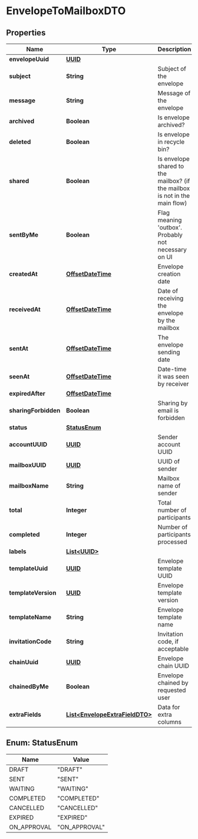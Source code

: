 # EnvelopeToMailboxDTO

## Properties
Name | Type | Description | Notes
------------ | ------------- | ------------- | -------------
**envelopeUuid** | [**UUID**](UUID.md) |  |  [optional]
**subject** | **String** | Subject of the envelope |  [optional]
**message** | **String** | Message of the envelope |  [optional]
**archived** | **Boolean** | Is envelope archived? |  [optional]
**deleted** | **Boolean** | Is envelope in recycle bin? |  [optional]
**shared** | **Boolean** | Is envelope shared to the mailbox? (if the mailbox is not in the main flow) |  [optional]
**sentByMe** | **Boolean** | Flag meaning &#x27;outbox&#x27;. Probably not necessary on UI |  [optional]
**createdAt** | [**OffsetDateTime**](OffsetDateTime.md) | Envelope creation date |  [optional]
**receivedAt** | [**OffsetDateTime**](OffsetDateTime.md) | Date of receiving the envelope by the mailbox |  [optional]
**sentAt** | [**OffsetDateTime**](OffsetDateTime.md) | The envelope sending date |  [optional]
**seenAt** | [**OffsetDateTime**](OffsetDateTime.md) | Date-time it was seen by receiver |  [optional]
**expiredAfter** | [**OffsetDateTime**](OffsetDateTime.md) |  |  [optional]
**sharingForbidden** | **Boolean** | Sharing by email is forbidden |  [optional]
**status** | [**StatusEnum**](#StatusEnum) |  |  [optional]
**accountUUID** | [**UUID**](UUID.md) | Sender account UUID |  [optional]
**mailboxUUID** | [**UUID**](UUID.md) | UUID of sender |  [optional]
**mailboxName** | **String** | Mailbox name of sender |  [optional]
**total** | **Integer** | Total number of participants |  [optional]
**completed** | **Integer** | Number of participants processed |  [optional]
**labels** | [**List&lt;UUID&gt;**](UUID.md) |  |  [optional]
**templateUuid** | [**UUID**](UUID.md) | Envelope template UUID |  [optional]
**templateVersion** | [**UUID**](UUID.md) | Envelope template version |  [optional]
**templateName** | **String** | Envelope template name |  [optional]
**invitationCode** | **String** | Invitation code, if acceptable |  [optional]
**chainUuid** | [**UUID**](UUID.md) | Envelope chain UUID |  [optional]
**chainedByMe** | **Boolean** | Envelope chained by requested user |  [optional]
**extraFields** | [**List&lt;EnvelopeExtraFieldDTO&gt;**](EnvelopeExtraFieldDTO.md) | Data for extra columns |  [optional]

<a name="StatusEnum"></a>
## Enum: StatusEnum
Name | Value
---- | -----
DRAFT | &quot;DRAFT&quot;
SENT | &quot;SENT&quot;
WAITING | &quot;WAITING&quot;
COMPLETED | &quot;COMPLETED&quot;
CANCELLED | &quot;CANCELLED&quot;
EXPIRED | &quot;EXPIRED&quot;
ON_APPROVAL | &quot;ON_APPROVAL&quot;
